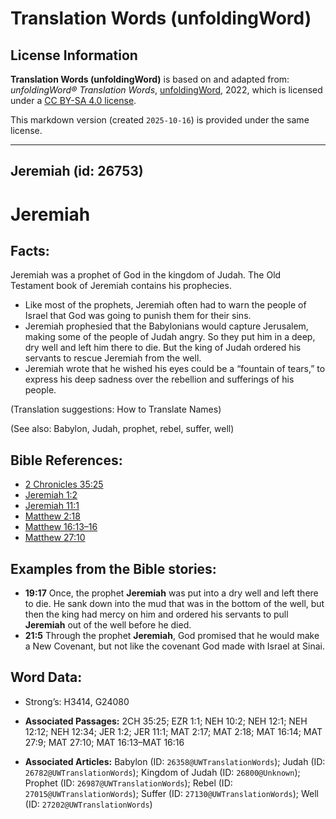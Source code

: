 # Translation Words (unfoldingWord)

## License Information

**Translation Words (unfoldingWord)** is based on and adapted from: _unfoldingWord® Translation Words_, [unfoldingWord](https://unfoldingword.org/utw), 2022, which is licensed under a [CC BY-SA 4.0 license](https://creativecommons.org/licenses/by-sa/4.0/legalcode.en).

This markdown version (created `2025-10-16`) is provided under the same license.



--------------------------------

## Jeremiah (id: 26753)

Jeremiah
========

Facts:
------

Jeremiah was a prophet of God in the kingdom of Judah. The Old Testament book of Jeremiah contains his prophecies.

* Like most of the prophets, Jeremiah often had to warn the people of Israel that God was going to punish them for their sins.
* Jeremiah prophesied that the Babylonians would capture Jerusalem, making some of the people of Judah angry. So they put him in a deep, dry well and left him there to die. But the king of Judah ordered his servants to rescue Jeremiah from the well.
* Jeremiah wrote that he wished his eyes could be a “fountain of tears,” to express his deep sadness over the rebellion and sufferings of his people.

(Translation suggestions: How to Translate Names)

(See also: Babylon, Judah, prophet, rebel, suffer, well)

Bible References:
-----------------

* [2 Chronicles 35:25](https://ref.ly/2Chr35:25)
* [Jeremiah 1:2](https://ref.ly/Jer1:2)
* [Jeremiah 11:1](https://ref.ly/Jer11:1)
* [Matthew 2:18](https://ref.ly/Matt2:18)
* [Matthew 16:13–16](https://ref.ly/Matt16:13-Matt16:16)
* [Matthew 27:10](https://ref.ly/Matt27:10)

Examples from the Bible stories:
--------------------------------

* **19:17** Once, the prophet **Jeremiah** was put into a dry well and left there to die. He sank down into the mud that was in the bottom of the well, but then the king had mercy on him and ordered his servants to pull **Jeremiah** out of the well before he died.
* **21:5** Through the prophet **Jeremiah**, God promised that he would make a New Covenant, but not like the covenant God made with Israel at Sinai.

Word Data:
----------

* Strong’s: H3414, G24080

* **Associated Passages:** 2CH 35:25; EZR 1:1; NEH 10:2; NEH 12:1; NEH 12:12; NEH 12:34; JER 1:2; JER 11:1; MAT 2:17; MAT 2:18; MAT 16:14; MAT 27:9; MAT 27:10; MAT 16:13–MAT 16:16
* **Associated Articles:** Babylon (ID: `26358@UWTranslationWords`); Judah (ID: `26782@UWTranslationWords`); Kingdom of Judah (ID: `26800@Unknown`); Prophet (ID: `26987@UWTranslationWords`); Rebel (ID: `27015@UWTranslationWords`); Suffer (ID: `27130@UWTranslationWords`); Well (ID: `27202@UWTranslationWords`)

